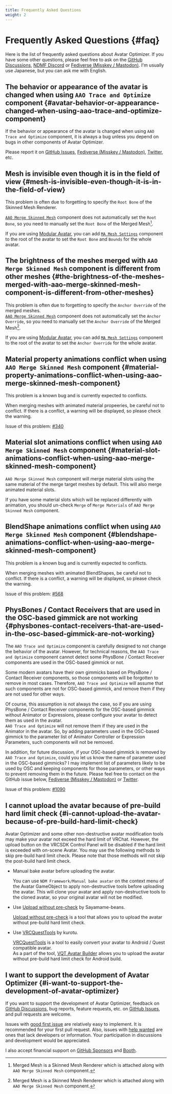 ```yaml
---
title: Frequently Asked Questions
weight: 2
---
```


# Frequently Asked Questions {#faq}

Here is the list of frequently asked questions about Avatar Optimizer.
If you have some other questions, please feel free to ask on the [GitHub Discussions], [NDMF Discord] or [Fediverse (Misskey / Mastodon)][Fediverse].
I'm usually use Japanese, but you can ask me with English.

## The behavior or appearance of the avatar is changed when using `AAO Trace and Optimize` component {#avatar-behavior-or-appearance-changed-when-using-aao-trace-and-optimize-component}

If the behavior or appearance of the avatar is changed when using `AAO Trace and Optimize` component, it is always a bug unless you depend on bugs in other components of Avatar Optimizer.

Please report it on [GitHub Issues], [Fediverse (Misskey / Mastodon)][Fediverse], [Twitter], etc.

## Mesh is invisible even though it is in the field of view {#mesh-is-invisible-even-though-it-is-in-the-field-of-view}

This problem is often due to forgetting to specify the `Root Bone` of the Skinned Mesh Renderer.

[`AAO Merge Skinned Mesh`] component does not automatically set the `Root Bone`, so you need to manually set the `Root Bone` of the Merged Mesh[^merged-mesh].

If you are using [Modular Avatar], you can add [`MA Mesh Settings`] component to the root of the avatar to set the `Root Bone` and `Bounds` for the whole avatar.

## The brightness of the meshes merged with `AAO Merge Skinned Mesh` component is different from other meshes {#the-brightness-of-the-meshes-merged-with-aao-merge-skinned-mesh-component-is-different-from-other-meshes}

This problem is often due to forgetting to specify the `Anchor Override` of the merged meshes.\
[`AAO Merge Skinned Mesh`] component does not automatically set the `Anchor Override`, so you need to manually set the `Anchor Override` of the Merged Mesh[^merged-mesh].

If you are using [Modular Avatar], you can add [`MA Mesh Settings`] component to the root of the avatar to set the `Anchor Override` for the whole avatar.

## Material property animations conflict when using `AAO Merge Skinned Mesh` component {#material-property-animations-conflict-when-using-aao-merge-skinned-mesh-component}

This problem is a known bug and is currently expected to conflicts.

When merging meshes with animated material propeeries, be careful not to conflict.
If there is a conflict, a warning will be displayed, so please check the warning.

Issue of this problem: [#340](https://github.com/anatawa12/AvatarOptimizer/issues/340)

## Material slot animations conflict when using `AAO Merge Skinned Mesh` component {#material-slot-animations-conflict-when-using-aao-merge-skinned-mesh-component}

`AAO Merge Skinned Mesh` component will merge material slots using the same material of the merge target meshes by default.
This will also merge animated material slots.

If you have some material slots which will be replaced differently with animation, you should un-check `Merge` of `Merge Materials` of `AAO Merge Skinned Mesh` component.

## BlendShape animations conflict when using `AAO Merge Skinned Mesh` component {#blendshape-animations-conflict-when-using-aao-merge-skinned-mesh-component}

This problem is a known bug and is currently expected to conflicts.

When merging meshes with animated BlendShapes, be careful not to conflict.
If there is a conflict, a warning will be displayed, so please check the warning.

Issue of this problem: [#568](https://github.com/anatawa12/AvatarOptimizer/issues/568)

## PhysBones / Contact Receivers that are used in the OSC-based gimmick are not working {#physbones-contact-receivers-that-are-used-in-the-osc-based-gimmick-are-not-working}

The `AAO Trace and Optimize` component is carefully designed to not change the behavior of the avatar.
However, for technical reasons, the `AAO Trace and Optimize` component cannot detect some PhysBone / Contact Receiver components are used in the OSC-based gimmick or not.

Some modern avatars have their own gimmicks based on PhysBone / Contact Receiver components, so those components will be forgotten to remove in most cases.
Therefore, `AAO Trace and Optimize` will assume that such components are not for OSC-based gimmick, and remove them if they are not used for other ways.

Of course, this assumption is not always the case, so if you are using PhysBone / Contact Receiver components for the OSC-based gimmick without Animator or Expressions,
please configure your avatar to detect them as used in the avatar.\
`AAO Trace and Optimize` will not remove them if they are used in the Animator in the avatar.
So, by adding parameters used in the OSC-based gimmick to the parameter list of Animator Controller or Expression Parameters,
such components will not be removed.

In addition, for future discussion, if your OSC-based gimmick is removed by `AAO Trace and Optimize`,
could you let us know the name of parameter used in the OSC-based gimmicks?
I may implement list of parameters likely to be used by OSC and keeping components for those parameters, or other ways to prevent removing them in the future.
Please feel free to contact on the GitHub issue below, [Fediverse (Misskey / Mastodon)][Fediverse] or [Twitter].

Issue of this problem: [#1090](https://github.com/anatawa12/AvatarOptimizer/issues/1090)

## I cannot upload the avatar because of pre-build hard limit check {#i-cannot-upload-the-avatar-because-of-pre-build-hard-limit-check}

Avatar Optimizer and some other non-destructive avatar modification tools may make your avatar not exceed the hard limit of VRChat.
However, the upload button on the VRCSDK Control Panel will be disabled if the hard limit is exceeded with on-scene Avatar.
You may use the following methods to skip pre-build hard limit check.
Please note that those methods will not skip the post-build hard limit check.

- Manual bake avatar before uploading the avatar.

  You can use `NDM Framework/Manual bake avatar` on the context menu of the Avatar GameObject to apply non-destructive tools before uploading the avatar.
  This will clone your avatar and apply non-destructive tools to the cloned avatar, so your original avatar will not be modified.
- Use [Upload without pre-check] by Sayamame-beans.

  [Upload without pre-check] is a tool that allows you to upload the avatar without pre-build hard limit check.
- Use [VRCQuestTools] by kurotu.

  [VRCQuestTools] is a tool to easily convert your avatar to Android / Quest compatible avatar.\
  As a part of the tool, [VQT Avatar Builder] allows you to upload the avatar without pre-build hard limit check for Android build.

[Upload without pre-check]: https://github.com/Sayamame-beans/Upload-without-preCheck?tab=readme-ov-file#upload-without-pre-check
[VRCQuestTools]: https://kurotu.github.io/VRCQuestTools/
[VQT Avatar Builder]: https://kurotu.github.io/VRCQuestTools/docs/references/main-menu/show-avatar-builder

## I want to support the development of Avatar Optimizer {#i-want-to-support-the-development-of-avatar-optimizer}

If you want to support the development of Avatar Optimizer, feedback on [GitHub Discussions], bug reports, feature requests, etc. on [GitHub Issues], and pull requests are welcome.

Issues with [good first issue] are relatively easy to implement. It is recommended for your first pull request.
Also, issues with [help wanted] are ones that lack developers or information. Your participation in discussions and development would be appreciated.

I also accept financial support on [GitHub Sponsors] and [Booth].

[Fediverse]: https://misskey.niri.la/@anatawa12
[GitHub Discussions]: https://github.com/anatawa12/AvatarOptimizer/discussions
[GitHub Issues]: https://github.com/anatawa12/AvatarOptimizer/issues/new/choose
[`AAO Merge Skinned Mesh`]: ../reference/merge-skinned-mesh/
[Modular Avatar]: https://modular-avatar.nadena.dev/ja/
[`MA Mesh Settings`]: https://modular-avatar.nadena.dev/ja/docs/reference/mesh-settings
[Twitter]: https://twitter.com/anatawa12_vrc
[GitHub Sponsors]: https://github.com/sponsors/anatawa12
[Booth]: https://anatawa12.booth.pm/items/4885109
[good first issue]: https://github.com/anatawa12/AvatarOptimizer/labels/good%20first%20issue
[help wanted]: https://github.com/anatawa12/AvatarOptimizer/labels/help%20wanted
[NDMF Discord]: https://discord.gg/dV4cVpewmM

[^merged-mesh]: Merged Mesh is a Skinned Mesh Renderer which is attached along with `AAO Merge Skinned Mesh` component.

